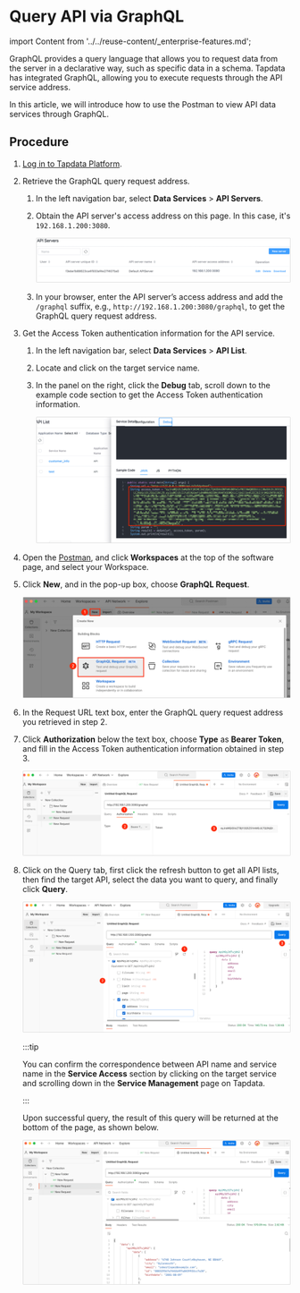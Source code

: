 # Query API via GraphQL
import Content from '../../reuse-content/_enterprise-features.md';

<Content />

GraphQL provides a query language that allows you to request data from the server in a declarative way, such as specific data in a schema. Tapdata has integrated GraphQL, allowing you to execute requests through the API service address.

In this article, we will introduce how to use the Postman to view API data services through GraphQL.

## Procedure

1. [Log in to Tapdata Platform](../log-in.md).

2. Retrieve the GraphQL query request address.

   1. In the left navigation bar, select **Data Services** > **API Servers**.

   2. Obtain the API server's access address on this page. In this case, it's `192.168.1.200:3080`.

      ![API Server List](../../images/api_server_list.png)

   3. In your browser, enter the API server’s access address and add the `/graphql` suffix, e.g., `http://192.168.1.200:3080/graphql`, to get the GraphQL query request address.

3. Get the Access Token authentication information for the API service.

   1. In the left navigation bar, select **Data Services** > **API List**.

   2. Locate and click on the target service name.

   3. In the panel on the right, click the **Debug** tab, scroll down to the example code section to get the Access Token authentication information.

      ![Get Access Token](../../images/obtain_access_token.png)

4. Open the [Postman](https://www.postman.com/), and click **Workspaces** at the top of the software page, and select your Workspace.

5. Click **New**, and in the pop-up box, choose **GraphQL Request**.

   ![Create GraphQL Request](../../images/create_graphql_request.png)

6. In the Request URL text box, enter the GraphQL query request address you retrieved in step 2.

7. Click **Authorization** below the text box, choose **Type** as **Bearer Token**, and fill in the Access Token authentication information obtained in step 3.

   ![Set Authorization Information](../../images/graphql_authorization.png)

8. Click on the Query tab, first click the refresh button to get all API lists, then find the target API, select the data you want to query, and finally click **Query**.

   ![Execute Query](../../images/query_graphql.png)

   :::tip

   You can confirm the correspondence between API name and service name in the **Service Access** section by clicking on the target service and scrolling down in the **Service Management** page on Tapdata.

   :::

   Upon successful query, the result of this query will be returned at the bottom of the page, as shown below.

   ![Query Result](../../images/query_graphql_result.png)